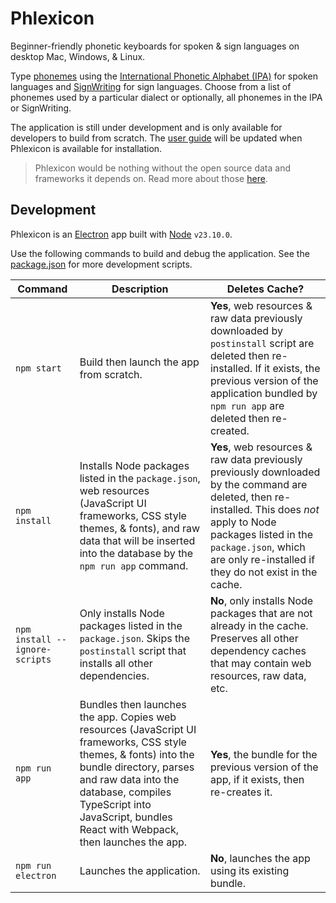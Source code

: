 # Phlexicon

Beginner-friendly phonetic keyboards for spoken & sign languages on desktop Mac, Windows, & Linux.

Type [phonemes](https://en.wikipedia.org/wiki/Phoneme) using the [International Phonetic Alphabet (IPA)](https://en.wikipedia.org/wiki/International_Phonetic_Alphabet)
for spoken languages and [SignWriting](https://www.signwriting.org/about/) for sign languages.
Choose from a list of phonemes used by a particular dialect or optionally, all phonemes in the IPA or SignWriting.

The application is still under development and is only available for developers to build from scratch.
The [user guide](https://mxskylar.github.io/phlexicon/) will be updated when Phlexicon is available for installation.

> Phlexicon would be nothing without the open source data and frameworks it depends on.
> Read more about those [here](https://mxskylar.github.io/phlexicon/attribution).

## Development

Phlexicon is an [Electron](https://www.electronjs.org/) app built with [Node](https://nodejs.org/) `v23.10.0`.

Use the following commands to build and debug the application. See the [package.json](package.json) for more development scripts.

| Command | Description | Deletes Cache? |
|---|---|---|
| `npm start` | Build then launch the app from scratch. | **Yes**, web resources & raw data previously downloaded by `postinstall` script are deleted then re-installed. If it exists, the previous version of the application bundled by `npm run app` are deleted then re-created. |
| `npm install` | Installs Node packages listed in the `package.json`, web resources (JavaScript UI frameworks, CSS style themes, & fonts), and raw data that will be inserted into the database by the `npm run app` command. | **Yes**, web resources & raw data previously previously downloaded by the command are deleted, then re-installed. This does *not* apply to Node packages listed in the `package.json`, which are only re-installed if they do not exist in the cache. |
| `npm install --ignore-scripts` | Only installs Node packages listed in the `package.json`. Skips the `postinstall` script that installs all other dependencies. | **No**, only installs Node packages that are not already in the cache. Preserves all other dependency caches that may contain web resources, raw data, etc. |
| `npm run app` | Bundles then launches the app. Copies web resources (JavaScript UI frameworks, CSS style themes, & fonts) into the bundle directory, parses and raw data into the database, compiles TypeScript into JavaScript, bundles React with Webpack, then launches the app. | **Yes**, the bundle for the previous version of the app, if it exists, then re-creates it. |
| `npm run electron` | Launches the application. | **No**, launches the app using its existing bundle. |